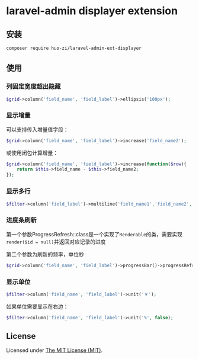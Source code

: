 laravel-admin displayer extension
=======

## 安装

```bash
composer require huo-zi/laravel-admin-ext-displayer
```

## 使用

### 列固定宽度超出隐藏

```php
$grid->column('field_name', 'field_label')->ellipsis('100px');
```

### 显示增量

可以支持传入增量值字段：

```php
$grid->column('field_name', 'field_label')->increase('field_name2');
```

或使用闭包计算增量：

```php
$grid->column('field_name', 'field_label')->increase(function($row){
    return $this->field_name - $this->field_name2;
});
```

### 显示多行

```php
$filter->column('field_label')->multiline('field_name1','field_name2','relation.field_name3');
```

### 进度条刷新

第一个参数ProgressRefresh::class是一个实现了`Renderable`的类，需要实现`render($id = null)`并返回对应记录的进度

第二个参数为刷新的频率，单位秒

```php
$grid->column('field_name', 'field_label')->progressBar()->progressRefresh(ProgressRefresh::class, 3);
```

### 显示单位

```php
$filter->column('field_name', 'field_label')->unit('￥');
```

如果单位需要显示在右边：

```php
$filter->column('field_name', 'field_label')->unit('%', false);
```


License
------------
Licensed under [The MIT License (MIT)](LICENSE).
